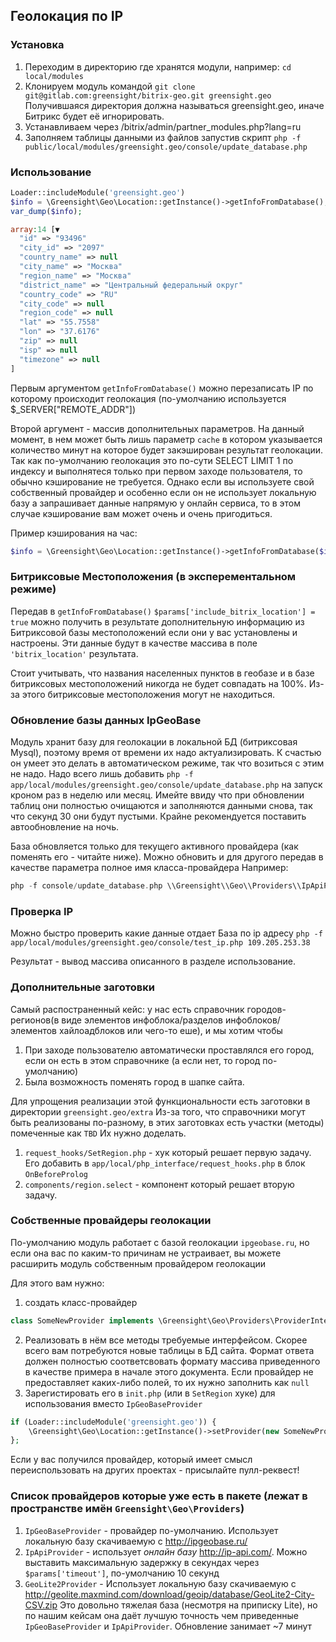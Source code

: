 ## Геолокация по IP

### Установка

1. Переходим в директорию где хранятся модули, например: `cd local/modules`
2. Клонируем модуль командой `git clone git@gitlab.com:greensight/bitrix-geo.git greensight.geo` Получившаяся директория должна называться greensight.geo, иначе Битрикс будет её игнорировать.
2. Устанавливаем через /bitrix/admin/partner_modules.php?lang=ru
3. Заполняем таблицы данными из файлов запустив скрипт `php -f public/local/modules/greensight.geo/console/update_database.php`

### Использование

```php
Loader::includeModule('greensight.geo')
$info = \Greensight\Geo\Location::getInstance()->getInfoFromDatabase();
var_dump($info);
```

```php
array:14 [▼
  "id" => "93496"
  "city_id" => "2097"
  "country_name" => null
  "city_name" => "Москва"
  "region_name" => "Москва"
  "district_name" => "Центральный федеральный округ"
  "country_code" => "RU"
  "city_code" => null
  "region_code" => null
  "lat" => "55.7558"
  "lon" => "37.6176"
  "zip" => null
  "isp" => null
  "timezone" => null
]
```

Первым аргументом `getInfoFromDatabase()` можно перезаписать IP по которому происходит геолокация (по-умолчанию используется $_SERVER["REMOTE_ADDR"])

Второй аргумент - массив дополнительных параметров. На данный момент, в нем может быть лишь параметр `cache` в котором указывается количество минут на которое будет закэширован результат геолокации.
Так как по-умолчанию геолокация это по-сути SELECT LIMIT 1 по индексу и выполнятеся только при первом заходе пользователя, то обычно кэширование не требуется.
Однако если вы используете свой собственный провайдер и особенно если он не использует локальную базу а запрашивает данные напрямую у онлайн сервиса, то в этом случае кэширование вам может очень и очень пригодиться.

Пример кэширования на час:

```php
$info = \Greensight\Geo\Location::getInstance()->getInfoFromDatabase($ip, ['cache' => 60]);
```

### Битриксовые Местоположения (в эксперементальном режиме)

Передав в `getInfoFromDatabase()` `$params['include_bitrix_location'] = true` можно получить в результате дополнительную информацию из Битриксовой базы местоположений если они у вас установлены и настроены.
Эти данные будут в качестве массива в поле `'bitrix_location'` результата.

Стоит учитывать, что названия населенных пунктов в геобазе и в базе битриксовых местоположений никогда не будет совпадать на 100%. Из-за этого битриксовые местоположения могут не находиться.


### Обновление базы данных IpGeoBase

Модуль хранит базу для геолокации в локальной БД (битриксовая Mysql), поэтому время от времени их надо актуализировать.
К счастью он умеет это делать в автоматическом режиме, так что возиться с этим не надо.
Надо всего лишь добавить `php -f app/local/modules/greensight.geo/console/update_database.php` на запуск кроном раз в неделю или месяц.
Имейте ввиду что при обновлении таблиц они полностью очищаются и заполняются данными снова, так что секунд 30 они будут пустыми.
Крайне рекомендуется поставить автообновление на ночь.

База обновляется только для текущего активного провайдера (как поменять его - читайте ниже). Можно обновить и для другого передав в качестве параметра полное имя класса-провайдера
Например:
```php
php -f console/update_database.php \\Greensight\\Geo\\Providers\\IpApiProvider
```

### Проверка IP

Можно быстро проверить какие данные отдает База по ip адресу
`php -f app/local/modules/greensight.geo/console/test_ip.php 109.205.253.38`

Результат - вывод массива описанного в разделе использование.


### Дополнительные заготовки

Самый распостраненный кейс: у нас есть справочник городов-регионов(в виде элементов инфоблока/разделов инфоблоков/элементов хайлоадблоков или чего-то еше), и мы хотим чтобы
1. При заходе пользователю автоматически проставлялся его город, если он есть в этом справочнике (а если нет, то город по-умолчанию)
2. Была возможность поменять город в шапке сайта.

Для упрощения реализации этой функциональности есть заготовки в директории `greensight.geo/extra`
Из-за того, что справочники могут быть реализованы по-разному, в этих заготовках есть участки (методы) помеченные как `TBD`
Их нужно доделать.

1. `request_hooks/SetRegion.php` - хук который решает первую задачу. Его добавить в `app/local/php_interface/request_hooks.php` в блок `OnBeforeProlog`
2. `components/region.select` - компонент который решает вторую задачу.

### Собственные провайдеры геолокации

По-умолчанию модуль работает с базой геолокации `ipgeobase.ru`, но если она вас по каким-то причинам не устраивает, вы можете расширить модуль собственным провайдером геолокации

Для этого вам нужно:
1. создать класс-провайдер 

```php
class SomeNewProvider implements \Greensight\Geo\Providers\ProviderInterface
```

2. Реализовать в нём все методы требуемые интерфейсом. Скорее всего вам потребуются новые таблицы в БД сайта.
Формат ответа должен полностью соответсвовать формату массива приведенного в качестве примера в начале этого документа.  Если провайдер не предоставляет каких-либо полей, то их нужно заполнить как `null`
3. Зарегистировать его в `init.php` (или в `SetRegion` хуке) для использования вместо `IpGeoBaseProvider`


```php
if (Loader::includeModule('greensight.geo')) {
    \Greensight\Geo\Location::getInstance()->setProvider(new SomeNewProvider());
};
```

Если у вас получился провайдер, который имеет смысл переиспользовать на других проектах - присылайте пулл-реквест!

### Список провайдеров которые уже есть в пакете (лежат в пространстве имён `Greensight\Geo\Providers`)

1. `IpGeoBaseProvider` - провайдер по-умолчанию. Использует локальную базу скачиваемую с http://ipgeobase.ru/
2. `IpApiProvider` - использует *онлайн базу* http://ip-api.com/. Можно выставить максимальную задержку в секундах через `$params['timeout']`, по-умолчанию 10 секунд
3. `GeoLite2Provider` - Использует локальную базу скачиваемую с http://geolite.maxmind.com/download/geoip/database/GeoLite2-City-CSV.zip Это довольно тяжелая база (несмотря на приписку Lite), но по нашим кейсам она даёт лучшую точность чем приведенные `IpGeoBaseProvider` и `IpApiProvider`. Обновление занимает ~7 минут